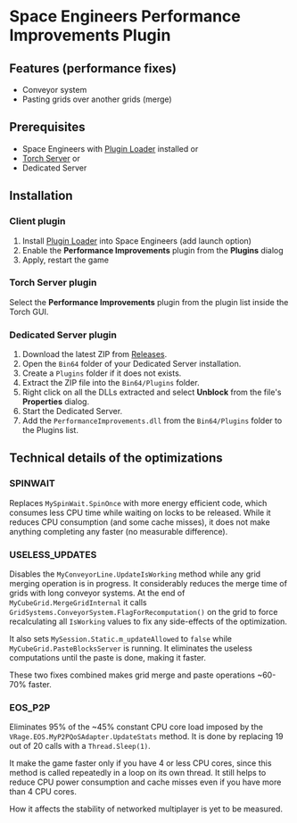 # Space Engineers Performance Improvements Plugin

## Features (performance fixes)

- Conveyor system
- Pasting grids over another grids (merge)

## Prerequisites

- Space Engineers with [Plugin Loader](https://steamcommunity.com/sharedfiles/filedetails/?id=2407984968) installed or
- [Torch Server](https://torchapi.net/) or 
- Dedicated Server

## Installation

### Client plugin

1. Install [Plugin Loader](https://steamcommunity.com/sharedfiles/filedetails/?id=2407984968) into Space Engineers (add launch option)
2. Enable the **Performance Improvements** plugin from the **Plugins** dialog
3. Apply, restart the game

### Torch Server plugin

Select the **Performance Improvements** plugin from the plugin list inside the Torch GUI.

### Dedicated Server plugin

1. Download the latest ZIP from [Releases](https://github.com/viktor-ferenczi/performance-improvements/releases).
2. Open the `Bin64` folder of your Dedicated Server installation.
3. Create a `Plugins` folder if it does not exists.
4. Extract the ZIP file into the `Bin64/Plugins` folder.
5. Right click on all the DLLs extracted and select **Unblock** from the file's **Properties** dialog.
6. Start the Dedicated Server.
7. Add the `PerformanceImprovements.dll` from the `Bin64/Plugins` folder to the Plugins list.

## Technical details of the optimizations

### SPINWAIT

Replaces `MySpinWait.SpinOnce` with more energy efficient code, which consumes less CPU time
while waiting on locks to be released. While it reduces CPU consumption (and some cache misses),
it does not make anything completing any faster (no measurable difference).

### USELESS_UPDATES

Disables the `MyConveyorLine.UpdateIsWorking` method while any grid merging operation is in
progress. It considerably reduces the merge time of grids with long conveyor systems. At the
end of `MyCubeGrid.MergeGridInternal` it calls `GridSystems.ConveyorSystem.FlagForRecomputation()`
on the grid to force recalculating all `IsWorking` values to fix any side-effects of the 
optimization.

It also sets `MySession.Static.m_updateAllowed` to `false` while `MyCubeGrid.PasteBlocksServer`
is running. It eliminates the useless computations until the paste is done, making it faster.

These two fixes combined makes grid merge and paste operations ~60-70% faster.

### EOS_P2P

Eliminates 95% of the ~45% constant CPU core load imposed by the
`VRage.EOS.MyP2PQoSAdapter.UpdateStats` method. It is done by 
replacing 19 out of 20 calls with a `Thread.Sleep(1)`. 

It make the game faster only if you have 4 or less CPU cores, since this
method is called repeatedly in a loop on its own thread. It still helps to
reduce CPU power consumption and cache misses even if you have more than 4
CPU cores.

How it affects the stability of networked multiplayer is yet to be measured.